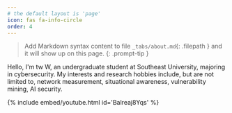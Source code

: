 ```yaml
---
# the default layout is 'page'
icon: fas fa-info-circle
order: 4
---
```


> Add Markdown syntax content to file `_tabs/about.md`{: .filepath } and it will show up on this page.
{: .prompt-tip }

Hello, I'm tw W, an undergraduate student at Southeast University, majoring in cybersecurity. My interests and research hobbies include, but are not limited to, network measurement, situational awareness, vulnerability mining, AI security.



{% include embed/youtube.html id='Balreaj8Yqs' %}